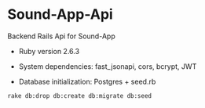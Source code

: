 # Sound-App-Api

Backend Rails Api for Sound-App

* Ruby version 2.6.3

* System dependencies: fast_jsonapi, cors, bcrypt, JWT 

* Database initialization: Postgres + seed.rb 

```
rake db:drop db:create db:migrate db:seed
```

